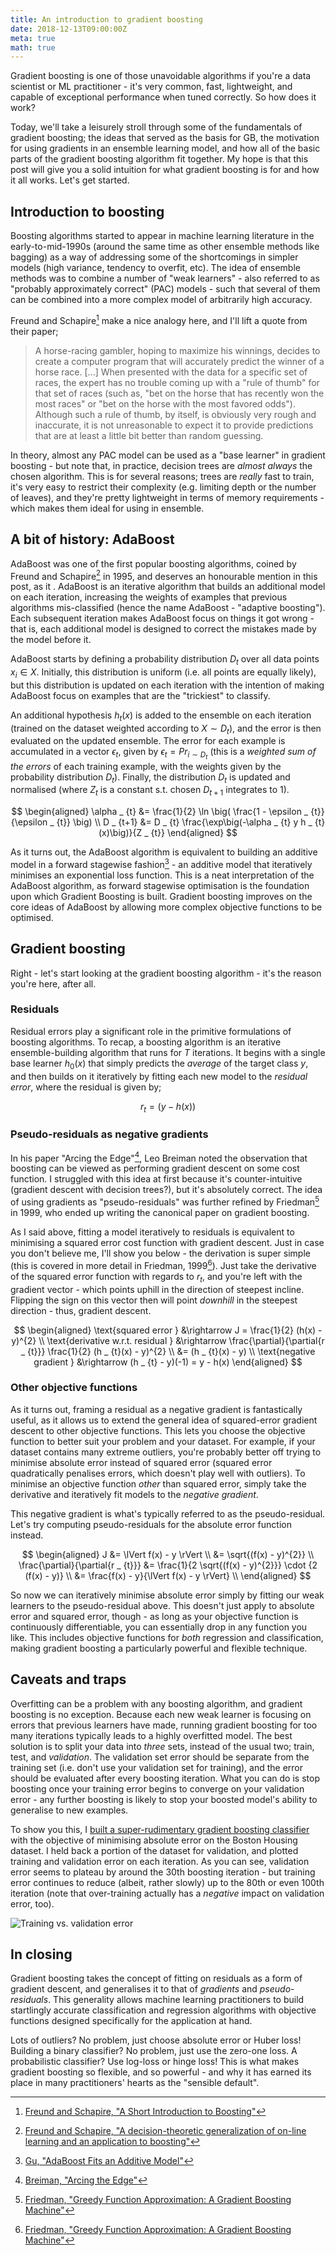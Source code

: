 ```yaml
---
title: An introduction to gradient boosting
date: 2018-12-13T09:00:00Z
meta: true
math: true
---
```


Gradient boosting is one of those unavoidable algorithms if you're a data
scientist or ML practitioner - it's very common, fast, lightweight, and capable
of exceptional performance when tuned correctly. So how does it work?

<!-- more -->

Today, we'll take a leisurely stroll through some of the fundamentals of
gradient boosting; the ideas that served as the basis for GB, the motivation for
using gradients in an ensemble learning model, and how all of the basic parts of
the gradient boosting algorithm fit together. My hope is that this post will
give you a solid intuition for what gradient boosting is for and how it all
works.  Let's get started.


## Introduction to boosting

Boosting algorithms started to appear in machine learning literature in the
early-to-mid-1990s (around the same time as other ensemble methods like bagging)
as a way of addressing some of the shortcomings in simpler models (high
variance, tendency to overfit, etc). The idea of ensemble methods was to combine
a number of "weak learners" - also referred to as "probably approximately
correct" (PAC) models - such that several of them can be combined into a more
complex model of arbitrarily high accuracy.

Freund and Schapire[^1] make a nice analogy here, and I'll lift a quote from
their paper;

> A horse-racing gambler, hoping to maximize his winnings, decides to create a
> computer program that will accurately predict the winner of a horse race.
> [...]
> When presented with the data for a specific set of races, the expert has no
> trouble coming up with a "rule of thumb" for that set of races (such as, "bet
> on the horse that has recently won the most races" or "bet on the horse with
> the most favored odds"). Although such a rule of thumb, by itself, is
> obviously very rough and inaccurate, it is not unreasonable to expect it to
> provide predictions that are at least a little bit better than random
> guessing.

In theory, almost any PAC model can be used as a "base learner" in gradient
boosting - but note that, in practice, decision trees are *almost always* the
chosen algorithm. This is for several reasons; trees are *really* fast to train,
it's very easy to restrict their complexity (e.g. limiting depth or the number
of leaves), and they're pretty lightweight in terms of memory requirements -
which makes them ideal for using in ensemble.


## A bit of history: AdaBoost

AdaBoost was one of the first popular boosting algorithms, coined by Freund and
Schapire[^2] in 1995, and deserves an honourable mention in this post, as it .
AdaBoost is an iterative algorithm that builds an additional model on each
iteration, increasing the weights of examples that previous algorithms
mis-classified (hence the name AdaBoost - "adaptive boosting"). Each subsequent
iteration makes AdaBoost focus on things it got wrong - that is, each additional
model is designed to correct the mistakes made by the model before it.

AdaBoost starts by defining a probability distribution $D _ t$ over all data
points $x _ {i} \in X$. Initially, this distribution is uniform (i.e. all points
are equally likely), but this distribution is updated on each iteration with the
intention of making AdaBoost focus on examples that are the "trickiest" to
classify.

An additional hypothesis $h _ {t}(x)$ is added to the ensemble on each iteration
(trained on the dataset weighted according to $X \sim D _ {t}$), and the error
is then evaluated on the updated ensemble. The error for each example is
accumulated in a vector $\epsilon _ {t}$, given by $\epsilon _ {t} = Pr _ {i
\sim D _ {t}}$ (this is a *weighted sum of the errors* of each training example,
with the weights given by the probability distribution $D _ {t}$). Finally, the
distribution $D _ {t}$ is updated and normalised (where $Z _ {t}$ is a constant
s.t. chosen $D _ {t+1}$ integrates to 1).

$$
\begin{aligned}
\alpha _ {t} &= \frac{1}{2} \ln \big( \frac{1 - \epsilon _ {t}}{\epsilon _
{t}} \big) \\
D _ {t+1} &= D _ {t} \frac{\exp\big(-\alpha _ {t} y h _ {t}(x)\big)}{Z _ {t}}
\end{aligned}
$$

As it turns out, the AdaBoost algorithm is equivalent to building an additive
model in a forward stagewise fashion[^3] - an additive model that iteratively
minimises an exponential loss function. This is a neat interpretation of the
AdaBoost algorithm, as forward stagewise optimisation is the foundation upon
which Gradient Boosting is built. Gradient boosting improves on the core ideas
of AdaBoost by allowing more complex objective functions to be optimised.


## Gradient boosting

Right - let's start looking at the gradient boosting algorithm - it's the reason
you're here, after all.

### Residuals

Residual errors play a significant role in the primitive formulations of
boosting algorithms. To recap, a boosting algorithm is an iterative
ensemble-building algorithm that runs for $T$ iterations. It begins with a
single base learner $h _ {0}(x)$ that simply predicts the *average* of the
target class $y$, and then builds on it iteratively by fitting each new model to
the *residual error*, where the residual is given by;

$$
r _ {t} = (y - h(x))
$$


### Pseudo-residuals as negative gradients

In his paper "Arcing the Edge"[^4], Leo Breiman noted the observation that
boosting can be viewed as performing gradient descent on some cost function. I
struggled with this idea at first because it's counter-intuitive (gradient
descent with decision trees?), but it's absolutely correct. The idea of using
gradients as "pseudo-residuals" was further refined by Friedman[^5] in 1999, who
ended up writing the canonical paper on gradient boosting.

As I said above, fitting a model iteratively to residuals is equivalent to
minimising a squared error cost function with gradient descent. Just in case you
don't believe me, I'll show you below - the derivation is super simple (this is
covered in more detail in Friedman, 1999[^5]). Just take the derivative of the
squared error function with regards to $r _ {t}$, and you're left with the
gradient vector - which points uphill in the direction of steepest incline.
Flipping the sign on this vector then will point *downhill* in the steepest
direction - thus, gradient descent.

$$
\begin{aligned}
\text{squared error } &\rightarrow J = \frac{1}{2} (h(x) - y)^{2} \\
\text{derivative w.r.t. residual } &\rightarrow \frac{\partial}{\partial{r _ {t}}} \frac{1}{2} (h _ {t}(x) - y)^{2} \\
&= (h _ {t}(x) - y) \\
\text{negative gradient } &\rightarrow (h _ {t} - y)(-1) = y - h(x)
\end{aligned}
$$

### Other objective functions

As it turns out, framing a residual as a negative gradient is fantastically
useful, as it allows us to extend the general idea of squared-error gradient
descent to other objective functions. This lets you choose the objective
function to better suit your problem and your dataset. For example, if your
dataset contains many extreme outliers, you're probably better off trying to
minimise absolute error instead of squared error (squared error quadratically
penalises errors, which doesn't play well with outliers). To minimise an
objective function *other* than squared error, simply take the derivative and
iteratively fit models to the *negative gradient*.

This negative gradient is what's typically referred to as the pseudo-residual.
Let's try computing pseudo-residuals for the absolute error function instead.

$$
\begin{aligned}
J &= \lVert f(x) - y \rVert \\
  &= \sqrt{(f(x) - y)^{2}} \\
\frac{\partial}{\partial{r _ {t}}} &= \frac{1}{2 \sqrt{(f(x) - y)^{2}}} \cdot {2
(f(x) - y)} \\
  &= \frac{f(x) - y}{\lVert f(x) - y \rVert} \\
\end{aligned}
$$

So now we can iteratively minimise absolute error simply by fitting our weak
learners to the pseudo-residual above. This doesn't just apply to absolute error
and squared error, though - as long as your objective function is continuously
differentiable, you can essentially drop in any function you like. This includes
objective functions for *both* regression and classification, making gradient
boosting a particularly powerful and flexible technique.


## Caveats and traps

Overfitting can be a problem with any boosting algorithm, and gradient boosting
is no exception. Because each new weak learner is focusing on errors that
previous learners have made, running gradient boosting for too many iterations
typically leads to a highly overfitted model. The best solution is to split your
data into *three* sets, instead of the usual two; train, test, and *validation*.
The validation set error should be separate from the training set (i.e. don't
use your validation set for training), and the error should be evaluated after
every boosting iteration. What you can do is stop boosting once your training
error begins to converge on your validation error - any further boosting is
likely to stop your boosted model's ability to generalise to new examples.

To show you this, I [built a super-rudimentary gradient boosting classifier][6]
with the objective of minimising absolute error on the Boston Housing dataset. I
held back a portion of the dataset for validation, and plotted training and
validation error on each iteration. As you can see, validation error seems to
plateau by around the 30th boosting iteration - but training error continues to
reduce (albeit, rather slowly) up to the 80th or even 100th iteration (note that
over-training actually has a *negative* impact on validation error, too).

![Training vs. validation error](/images/gradient-boosting-validation-error.png)


## In closing

Gradient boosting takes the concept of fitting on residuals as a form of
gradient descent, and generalises it to that of *gradients* and
*pseudo-residuals*. This generality allows machine learning practitioners to
build startlingly accurate classification and regression algorithms with
objective functions designed specifically for the application at hand.

Lots of outliers? No problem, just choose absolute error or Huber loss! Building
a binary classifier? No problem, just use the zero-one loss. A probabilistic
classifier? Use log-loss or hinge loss! This is what makes gradient boosting so
flexible, and so powerful - and why it has earned its place in many
practitioners' hearts as the "sensible default".


[^1]: [Freund and Schapire, "A Short Introduction to Boosting"][1]
[^2]: [Freund and Schapire, "A decision-theoretic generalization of on-line learning and an application to boosting"][2]
[^3]: [Gu, "AdaBoost Fits an Additive Model"][3]
[^4]: [Breiman, "Arcing the Edge"][4]
[^5]: [Friedman, "Greedy Function Approximation: A Gradient Boosting Machine"][5]

[1]: https://web.archive.org/web/20180403173111/https://cseweb.ucsd.edu/~yfreund/papers/IntroToBoosting.pdf
[2]: https://web.archive.org/web/20180820053835/https://cseweb.ucsd.edu/~yfreund/papers/adaboost.pdf
[3]: https://web.archive.org/web/20151106135151/http://www.cs.cmu.edu/~epxing/Class/10701-08s/recitation/boosting.pdf
[4]: https://web.archive.org/web/20181020091614/https://statistics.berkeley.edu/sites/default/files/tech-reports/486.pdf
[5]: https://web.archive.org/web/20181127055345/https://statweb.stanford.edu/~jhf/ftp/trebst.pdf
[6]: https://gist.github.com/charlienewey/b124b4639de7d25024ead5dc220b8e78
